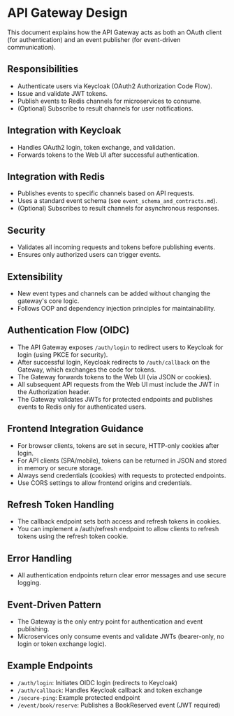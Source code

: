 # API Gateway Design

This document explains how the API Gateway acts as both an OAuth client (for authentication) and an event publisher (for event-driven communication).

## Responsibilities
- Authenticate users via Keycloak (OAuth2 Authorization Code Flow).
- Issue and validate JWT tokens.
- Publish events to Redis channels for microservices to consume.
- (Optional) Subscribe to result channels for user notifications.

## Integration with Keycloak
- Handles OAuth2 login, token exchange, and validation.
- Forwards tokens to the Web UI after successful authentication.

## Integration with Redis
- Publishes events to specific channels based on API requests.
- Uses a standard event schema (see `event_schema_and_contracts.md`).
- (Optional) Subscribes to result channels for asynchronous responses.

## Security
- Validates all incoming requests and tokens before publishing events.
- Ensures only authorized users can trigger events.

## Extensibility
- New event types and channels can be added without changing the gateway's core logic.
- Follows OOP and dependency injection principles for maintainability.

## Authentication Flow (OIDC)
- The API Gateway exposes `/auth/login` to redirect users to Keycloak for login (using PKCE for security).
- After successful login, Keycloak redirects to `/auth/callback` on the Gateway, which exchanges the code for tokens.
- The Gateway forwards tokens to the Web UI (via JSON or cookies).
- All subsequent API requests from the Web UI must include the JWT in the Authorization header.
- The Gateway validates JWTs for protected endpoints and publishes events to Redis only for authenticated users.

## Frontend Integration Guidance
- For browser clients, tokens are set in secure, HTTP-only cookies after login.
- For API clients (SPA/mobile), tokens can be returned in JSON and stored in memory or secure storage.
- Always send credentials (cookies) with requests to protected endpoints.
- Use CORS settings to allow frontend origins and credentials.

## Refresh Token Handling
- The callback endpoint sets both access and refresh tokens in cookies.
- You can implement a /auth/refresh endpoint to allow clients to refresh tokens using the refresh token cookie.

## Error Handling
- All authentication endpoints return clear error messages and use secure logging.

## Event-Driven Pattern
- The Gateway is the only entry point for authentication and event publishing.
- Microservices only consume events and validate JWTs (bearer-only, no login or token exchange logic).

## Example Endpoints
- `/auth/login`: Initiates OIDC login (redirects to Keycloak)
- `/auth/callback`: Handles Keycloak callback and token exchange
- `/secure-ping`: Example protected endpoint
- `/event/book/reserve`: Publishes a BookReserved event (JWT required)
